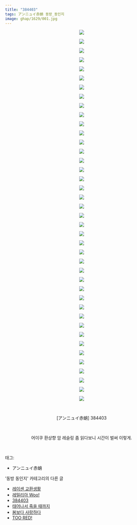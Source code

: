 ```yaml
---
title: "384403"
tags: アンニュイ赤蛸 동방_동인지
image: ghap/1629/001.jpg
---
```

<div class="article">
<p style="text-align: center; clear: none; float: none;"><img src="{{ site.nasurl }}/ghap/1629/001.jpg"/></p>
<p style="text-align: center; clear: none; float: none;"><img src="{{ site.nasurl }}/ghap/1629/002.jpg"/></p>
<p style="text-align: center; clear: none; float: none;"><img src="{{ site.nasurl }}/ghap/1629/003.jpg"/></p>
<p style="text-align: center; clear: none; float: none;"><img src="{{ site.nasurl }}/ghap/1629/004.jpg"/></p>
<p style="text-align: center; clear: none; float: none;"><img src="{{ site.nasurl }}/ghap/1629/005.jpg"/></p>
<p style="text-align: center; clear: none; float: none;"><img src="{{ site.nasurl }}/ghap/1629/006.jpg"/></p>
<p style="text-align: center; clear: none; float: none;"><img src="{{ site.nasurl }}/ghap/1629/007.jpg"/></p>
<p style="text-align: center; clear: none; float: none;"><img src="{{ site.nasurl }}/ghap/1629/008.jpg"/></p>
<p style="text-align: center; clear: none; float: none;"><img src="{{ site.nasurl }}/ghap/1629/009.jpg"/></p>
<p style="text-align: center; clear: none; float: none;"><img src="{{ site.nasurl }}/ghap/1629/010.jpg"/></p>
<p style="text-align: center; clear: none; float: none;"><img src="{{ site.nasurl }}/ghap/1629/011.jpg"/></p>
<p style="text-align: center; clear: none; float: none;"><img src="{{ site.nasurl }}/ghap/1629/012.jpg"/></p>
<p style="text-align: center; clear: none; float: none;"><img src="{{ site.nasurl }}/ghap/1629/013.jpg"/></p>
<p style="text-align: center; clear: none; float: none;"><img src="{{ site.nasurl }}/ghap/1629/014.jpg"/></p>
<p style="text-align: center; clear: none; float: none;"><img src="{{ site.nasurl }}/ghap/1629/015.jpg"/></p>
<p style="text-align: center; clear: none; float: none;"><img src="{{ site.nasurl }}/ghap/1629/016.jpg"/></p>
<p style="text-align: center; clear: none; float: none;"><img src="{{ site.nasurl }}/ghap/1629/017.jpg"/></p>
<p style="text-align: center; clear: none; float: none;"><img src="{{ site.nasurl }}/ghap/1629/018.jpg"/></p>
<p style="text-align: center; clear: none; float: none;"><img src="{{ site.nasurl }}/ghap/1629/019.jpg"/></p>
<p style="text-align: center; clear: none; float: none;"><img src="{{ site.nasurl }}/ghap/1629/020.jpg"/></p>
<p style="text-align: center; clear: none; float: none;"><img src="{{ site.nasurl }}/ghap/1629/021.jpg"/></p>
<p style="text-align: center; clear: none; float: none;"><img src="{{ site.nasurl }}/ghap/1629/022.jpg"/></p>
<p style="text-align: center; clear: none; float: none;"><img src="{{ site.nasurl }}/ghap/1629/023.jpg"/></p>
<p style="text-align: center; clear: none; float: none;"><img src="{{ site.nasurl }}/ghap/1629/024.jpg"/></p>
<p style="text-align: center; clear: none; float: none;"><img src="{{ site.nasurl }}/ghap/1629/025.jpg"/></p>
<p style="text-align: center; clear: none; float: none;"><img src="{{ site.nasurl }}/ghap/1629/026.jpg"/></p>
<p style="text-align: center; clear: none; float: none;"><img src="{{ site.nasurl }}/ghap/1629/027.jpg"/></p>
<p style="text-align: center; clear: none; float: none;"><img src="{{ site.nasurl }}/ghap/1629/028.jpg"/></p>
<p style="text-align: center; clear: none; float: none;"><img src="{{ site.nasurl }}/ghap/1629/029.jpg"/></p>
<p style="text-align: center; clear: none; float: none;"><img src="{{ site.nasurl }}/ghap/1629/030.jpg"/></p>
<p style="text-align: center; clear: none; float: none;"><img src="{{ site.nasurl }}/ghap/1629/031.jpg"/></p>
<p style="text-align: center; clear: none; float: none;"><img src="{{ site.nasurl }}/ghap/1629/032.jpg"/></p>
<p style="text-align: center; clear: none; float: none;"><img src="{{ site.nasurl }}/ghap/1629/033.jpg"/></p>
<p style="text-align: center; clear: none; float: none;"><img src="{{ site.nasurl }}/ghap/1629/034.jpg"/></p>
<p style="text-align: center; clear: none; float: none;"><img src="{{ site.nasurl }}/ghap/1629/035.jpg"/></p>
<p style="text-align: center; clear: none; float: none;"><img src="{{ site.nasurl }}/ghap/1629/036.jpg"/></p>
<p style="text-align: center; clear: none; float: none;"><img src="{{ site.nasurl }}/ghap/1629/037.jpg"/></p>
<p style="text-align: center; clear: none; float: none;"><img src="{{ site.nasurl }}/ghap/1629/038.jpg"/></p>
<p style="text-align: center; clear: none; float: none;"><img src="{{ site.nasurl }}/ghap/1629/039.jpg"/></p>
<p style="text-align: center; clear: none; float: none;"><img src="{{ site.nasurl }}/ghap/1629/040.jpg"/></p>
<p style="text-align: center; clear: none; float: none;"><img src="{{ site.nasurl }}/ghap/1629/041.jpg"/></p>
<p style="text-align: center; clear: none; float: none;"><br/></p>
<p style="text-align: center; clear: none; float: none;">[アンニュイ赤蛸] 384403</p>
<p style="text-align: center; clear: none; float: none;"><br/></p>
<p style="text-align: center; clear: none; float: none;">어이쿠 환상향 암 레슬링 좀 읽다보니 시간이 벌써 이렇게.</p>
<p><br/></p>
</div><div class="tagTrail">
<p>태그: </p>
<ul>
<li>アンニュイ赤蛸</li>
</ul>
</div><div class="another">
<p>'동방 동인지' 카테고리의 다른 글</p>
<ul>
<li><a href="/2016-08-16-ghap_1631">레이센 교환생활</a></li>
<li><a href="/2016-08-16-ghap_1630">레밀리아 Woo!</a></li>
<li><a href="/2016-08-16-ghap_1629">384403</a></li>
<li><a href="/2016-08-16-ghap_1628">태어나서 죽을 때까지</a></li>
<li><a href="/2016-08-16-ghap_1627">봄보다 사랑하다</a></li>
<li><a href="/2016-08-16-ghap_1626">TOO RED!</a></li>
</ul>
</div><div class="cb_module cb_fluid">
<div class="cb_wrt cb_profile">
</div><!-- commentList close -->
</div>
<br/>
<p id="refer"></p>
<br/>
